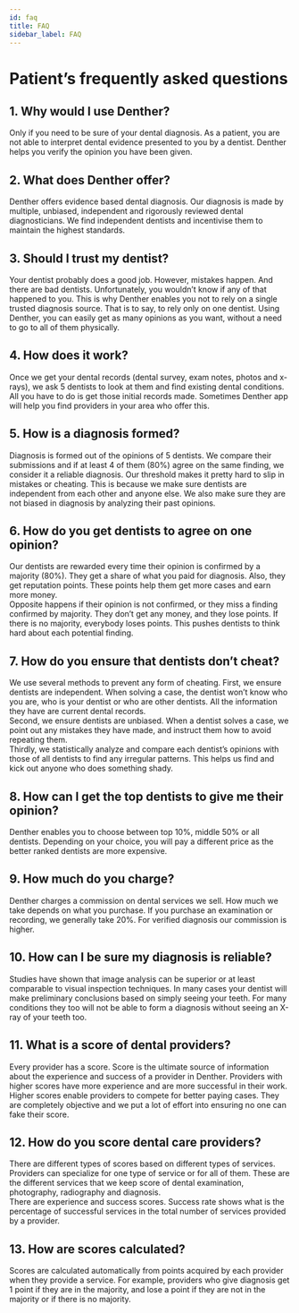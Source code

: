 ```yaml
---
id: faq
title: FAQ
sidebar_label: FAQ
---
```

  
# Patient’s frequently asked questions

## 1. Why would I use Denther?

Only if you need to be sure of your dental diagnosis. 
As a patient, you are not able to interpret dental evidence presented to you by a dentist. Denther helps you verify the opinion you have been given.

## 2. What does Denther offer?

Denther offers evidence based dental diagnosis. 
Our diagnosis is made by multiple, unbiased, independent and rigorously reviewed dental diagnosticians. We find independent dentists and incentivise them to maintain the highest standards.

## 3. Should I trust my dentist?

Your dentist probably does a good job. However, mistakes happen. And there are bad dentists. Unfortunately, you wouldn’t know if any of that happened to you. This is why Denther enables you not to rely on a single trusted diagnosis source. That is to say, to rely only on one dentist. Using Denther, you can easily get as many opinions as you want, without a need to go to all of them physically.

## 4. How does it work?

Once we get your dental records (dental survey, exam notes, photos and x-rays), we ask 5 dentists to look at them and find existing dental conditions. All you have to do is get those initial records made. Sometimes Denther app will help you find providers in your area who offer this.

## 5. How is a diagnosis formed?

Diagnosis is formed out of the opinions of 5 dentists. We compare their submissions and if at least 4 of them (80%) agree on the same finding, we consider it a reliable diagnosis. Our threshold makes it pretty hard to slip in mistakes or cheating. This is because we make sure dentists are independent from each other and anyone else. We also make sure they are not biased in diagnosis by analyzing their past opinions.

## 6. How do you get dentists to agree on one opinion?

Our dentists are rewarded every time their opinion is confirmed by a majority (80%). They get a share of what you paid for diagnosis. Also, they get reputation points. These points help them get more cases and earn more money.  
Opposite happens if their opinion is not confirmed, or they miss a finding confirmed by majority. They don’t get any money, and they lose points. If there is no majority, everybody loses points. This pushes dentists to think hard about each potential finding.

## 7. How do you ensure that dentists don’t cheat?
We use several methods to prevent any form of cheating. First, we ensure dentists are independent. When solving a case, the dentist won’t know who you are, who is your dentist or who are other dentists. All the information they have are current dental records.  
Second, we ensure dentists are unbiased. When a dentist solves a case, we point out any mistakes they have made, and instruct them how to avoid repeating them.  
Thirdly, we statistically analyze and compare each dentist’s opinions with those of all dentists to find any irregular patterns. This helps us find and kick out anyone who does something shady.

## 8. How can I get the top dentists to give me their opinion?

Denther enables you to choose between top 10%, middle 50% or all dentists. Depending on your choice, you will pay a different price as the better ranked dentists are more expensive.

## 9. How much do you charge?

Denther charges a commission on dental services we sell. How much we take depends on what you purchase. If you purchase an examination or recording, we generally take 20%. For verified diagnosis our commission is higher.

## 10. How can I be sure my diagnosis is reliable?

Studies have shown that image analysis can be superior or at least comparable to visual inspection techniques. In many cases your dentist will make preliminary conclusions based on simply seeing your teeth. For many conditions they too will not be able to form a diagnosis without seeing an X-ray of your teeth too.

## 11. What is a score of dental providers?

Every provider has a score. Score is the ultimate source of information about the experience and success of a provider in Denther. Providers with higher scores have more experience and are more successful in their work. Higher scores enable providers to compete for better paying cases. They are completely objective and we put a lot of effort into ensuring no one can fake their score.

## 12. How do you score dental care providers?

There are different types of scores based on different types of services. Providers can specialize for one type of service or for all of them. These are the different services that we keep score of dental examination, photography, radiography and diagnosis.  
There are experience and success scores. Success rate shows what is the percentage of successful services in the total number of services provided by a provider.

## 13. How are scores calculated?

Scores are calculated automatically from points acquired by each provider when they provide a service. For example, providers who give diagnosis get 1 point if they are in the majority, and lose a point if they are not in the majority or if there is no majority.  
